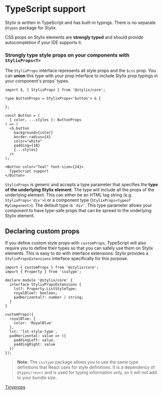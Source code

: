 # TypeScript support

Stylix is written in TypeScript and has built-in typings. There is no separate `@types` package for Stylix.

CSS props on Stylix elements are **strongly typed** and should provide autocompletion if your IDE supports it.

### Strongly type style props on your components with `StylixProps<T>`

The `StylixProps` interface represents all style props and the `$css` prop. You can **union** this type with your prop interface to include Stylix prop typings in your component's props' types.

```tsx-render
import $, { StylixProps } from '@stylix/core';

type ButtonProps = StylixProps<'button'> & {
  
};

const Button = (
  { color, ...styles }: ButtonProps
) => (
  <$.button 
    background={color}
    border-radius={4}
    color="white"
    padding={10}
    {...styles}
  />
);

<Button color="Teal" font-size={24}>
  TypeScript support
</Button>
```

`StylixProps` is generic and accepts a type parameter that specifies the **type of the underlying Stylix element**. The type will include all the props of the underlying element. This can either be an HTML tag string (e.g. `StylixProps<'div'>`) or a component type (`StylixProps<typeof MyComponent>`). The default type is `'div'`. This type parameter allows your component to have type-safe props that can be spread to the underlying Stylix element.

## Declaring custom props

If you define custom style props with `customProps`, TypeScript will also require you to define their types so that you can safely use them on Stylix elements. This is easy to do with interface extensions: Stylix provides a `StylixPropsExtensions` interface specifically for this purpose.

```tsx
import { customProps } from '@stylix/core';
import { Property } from 'csstype';

declare module '@stylix/core' {
  interface StylixPropsExtensions {
    lst?: Property.ListStyleType;
    royalBlue?: boolean;
    padHorizontal?: number | string;
  }
}

customProps({
  royalBlue: {
    color: 'RoyalBlue'
  },
  lst: 'lst-style-type',
  padHorizontal: value => ({
    paddingLeft: value, 
    paddingRight: value 
  })
});
```

> **Note:** The `csstype` package allows you to use the same type definitions that React uses for style definitions. It is a dependency of `@types/react` and is used for typing information only, so it will not add to your bundle size.

<a href="/tinyprops" class="next-link">Tinyprops</a>
